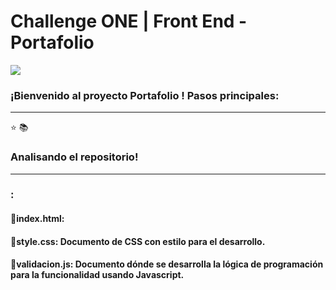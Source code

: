 # Challenge ONE | Front End -  Portafolio

<img src="images/portafolio.png"></img>

### ¡Bienvenido al proyecto Portafolio ! Pasos principales:
---
 ⭐
 📚

### Analisando el repositorio!
---
### :
#### 🔹index.html:
#### 🔹style.css: Documento de CSS con estilo para el desarrollo.
#### 🔹validacion.js: Documento dónde se desarrolla la lógica de programación para la funcionalidad usando Javascript.


